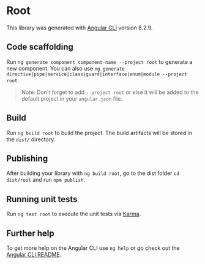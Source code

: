 # Root

This library was generated with [Angular CLI](https://github.com/angular/angular-cli) version 8.2.9.

## Code scaffolding

Run `ng generate component component-name --project root` to generate a new component. You can also use `ng generate directive|pipe|service|class|guard|interface|enum|module --project root`.
> Note: Don't forget to add `--project root` or else it will be added to the default project in your `angular.json` file. 

## Build

Run `ng build root` to build the project. The build artifacts will be stored in the `dist/` directory.

## Publishing

After building your library with `ng build root`, go to the dist folder `cd dist/root` and run `npm publish`.

## Running unit tests

Run `ng test root` to execute the unit tests via [Karma](https://karma-runner.github.io).

## Further help

To get more help on the Angular CLI use `ng help` or go check out the [Angular CLI README](https://github.com/angular/angular-cli/blob/master/README.md).
